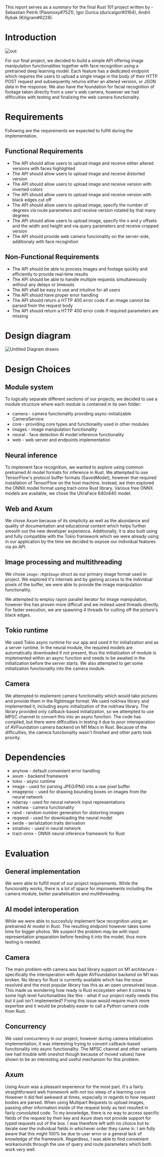 This report serves as a summary for the final Rust 101 project written by - Sebastian Petrik (Plasmoxy#7521), Igor Durica (duricaigor#0164), Andrii Rybak (Kiligram#6228).

# Introduction

![out](https://user-images.githubusercontent.com/31391787/228638774-5de3e49c-0058-4f22-b1c6-9b8f4413c94f.jpg)

For our final project, we decided to build a simple API offering image manipulation functionalities together with face recognition using a pretrained deep learning model.
Each feature has a dedicated endpoint which requires the users to upload a single image in the body of their HTTP POST request and subsequently returns either an altered version, or
JSON data in the response.
We also have the foundation for facial recognition of footage taken directly from a user's web camera, however we had difficulties with testing and finalizing the web camera functionality.

# Requirements

Following are the requirements we expected to fulfill during the implementation.

## Functional Requirements

- The API should allow users to upload image and receive either altered versions with faces highlighted
- The API should allow users to upload image and receive distorted version
- The API should allow users to upload image and receive version with inverted colors
- The API should allow users to upload image and receive version with black edges cut off
- The API should allow users to upload image, specify the number of degrees via route parameters and receive version rotated by that many degrees
- The API should allow users to upload image, specify the x and y offsets and the width and height and via query parameters and receive cropped version
- The API should provide web camera funcionality on the server-side, additionaly with face recognition

## Non-Functional Requirements

- The API should be able to process images and footage quickly and efficiently to provide real-time results
- The API should be able to handle multiple requests simultaneously without any delays or timeouts
- The API shall be easy to use and intuitive for all users
- The API should have proper error handling 
- The API should return a HTTP 400 error code if an image cannot be parsed from the request body
- The API should return a HTTP 400 error code if required parameters are missing 

# Design diagram

![Untitled Diagram drawio](https://user-images.githubusercontent.com/31391787/236169369-9bc2811a-3de9-44d7-ab73-852265820d56.png)

# Design Choices

## Module system
To logically separate different sections of our projects, we decided to use a module structure where each module is contained in its own folder:
- camera - camera functionality providing async-initializable CameraService
- core - providing core types and functionality used in other modules
- images - image manipulation functionality
- neural - face detection AI model inference functionality
- web -  web server and endpoints implementation

## Neural inference
To implement face recognition, we wanted to explore using common pretrained AI model formats for inference in Rust. We attempted to use TensorFlow's protocol buffer formats (SavedModel), however that required
installation of TensorFlow on the host machine. Instead, we then explored the ONNX model format using tract-onnx Rust library. Various free ONNX models are available, we chose the UltraFace 640x640 model.

## Web and Axum

We chose Axum because of its simplicity as well as the abundance and quality of documentation and educational content which helps further smooth out the new developer experience.
Additionally, it is also built using and fully compatible with the Tokio framework which we were already using in our application by the time we decided to expose our individual features via an API.

## Image processing and multithreading 
We chose `image::RgbImage` struct as our primary image format used in project. We explored it's internals and by gaining access to the individual pixels of the buffer, we were able
to provide the image manipulation functionality.

We attempted to employ rayon parallel iterator for image manipulation, however this has proven more difficult and we instead used threads directly.
For faster execution, we are spawning 4 threads for cutting off the picture's black edges.

## Tokio runtime
We used Tokio async runtime for our app and used it for initialization and as a server runtime. In the neural module, the required models are automatically downloaded if not present, thus
the initialization of module is implemented within an async function and needs to be awaited in the initialization before the server starts. We also attempted to get some initialization functionality
into the camera module.

## Camera
We attempted to implement camera functionality which would take pictures and provide them in the RgbImage format. We used nokhwa library and implemented it, including async initialization of the nokhwa library.
The library provided only callback-based initialization, so we attempted to use MPSC channel to convert this into an async function. The code has compiled, but there were difficulties in testing
it due to poor interoperation of AVFoundation camera backend on M1 Macs in Rust. Because of the difficulties, the camera functionality wasn't finished and other parts took priority.

# Dependencies

- anyhow - default convenient error handling
- axum - backend framework
- tokio - async runtime
- image - used for parsing JPEG/PNG into a raw pixel buffer
- imageproc - used for drawing bounding boxes on images from the neural network 
- ndarray - used for neural network input representations
- nokhwa - camera functionality
- rand - random number generation for distorting images
- reqwest - used for downloading the neural model
- serde - serialization traits derivation
- smallvec - used in neural network
- tract-onnx - ONNX neural inference framework for Rust

# Evaluation

## General implementation
We were able to fulfill most of our project requirements. While the funcionality works, there is a lot of space for improvements including the camera module, better parallelisation and multithreading.

## AI model interoperation
While we were able to succesfuly implement face recognition using an pretrained AI model in Rust. The resulting endpoint however takes some time for bigger photos. We suspect the problem may be with input
representation preparation before feeding it into the model, thus more testing is needed.

## Camera
The main problem with camera was bad library support on M1 architecure - specifically the interoperation with Apple AVFoundation backend on M1 was broken. No library for Rust is currently available which has the issue resolved and the most popular library has this as an open unresolved issue. This made us wondering how ready is Rust ecosystem when it comes to some high level functionalities like this - what if our project really needs this but it just isn't implemented?
Fixing this issue would require much more expertise and it would be probably easier to call a Python camera code from Rust.

## Concurrency
We used concurrency in our project, however during camera initialization implementation, it was interesting trying to convert callback-based funcitonality into async functionality. The MPSC channel and other variants (we had trouble with oneshot though because of moved values) have shown to be an interesting and useful mechanism for this problem.

## Axum

Using Axum was a pleasant experience for the most part.
It's a fairly straightforward web framework with not too steep of a learning curve
However it did feel awkward at times, especially in regards to how request bodies are parsed.
When using Multipart Requests to upload images, passing other information inside of the request body as text resulted in fairly convoluted code.
To my knowledge, there is no way to access specific fields of the request by their key and Axum does not provide support for typed requests out of the box.
I was therefore left with no choice but to iterate over the individual fields in whichever order they came in.
I am fully aware that this might 100% be due to user error or a general lack of knowledge of the framework.
Regardless, I was able to find convenient workarounds through the use of query and route parameters which both work very well. 

